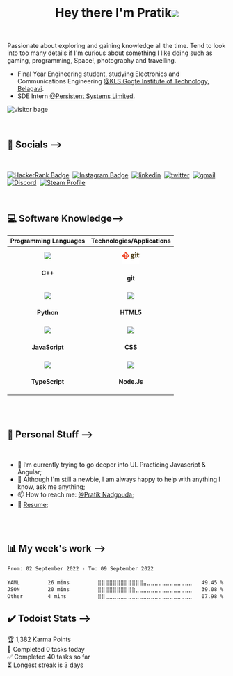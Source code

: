 <h1 align="center"> Hey there I'm Pratik<img src="https://media.giphy.com/media/hvRJCLFzcasrR4ia7z/giphy.gif" width="35px"> </h1>
<br />

Passionate about exploring and gaining knowledge all the time. Tend to look into too many details if I'm curious about something I like doing such as gaming, programming, Space!, photography and travelling.

- Final Year Engineering student, studying Electronics and Communications Engineering [@KLS Gogte Institute of Technology, Belagavi](https://git.edu/).
- SDE Intern [@Persistent Systems Limited](https://persistent.com).

![visitor bage](https://visitor-badge.glitch.me/badge?page_id=carbonautics.PratikNadgouda)

<br />

<h2><b> 🙋 Socials --> </b></h2>

<br/>


[![HackerRank Badge](https://img.shields.io/badge/hackerrank-000000.svg?&style=for-the-badge&logo=hackerrank)](https://www.hackerrank.com/carbonautics/)&nbsp;
[![Instagram Badge](https://img.shields.io/badge/Carbonautix-e4405f?style=for-the-badge&logo=Instagram&logoColor=white)](https://www.instagram.com/pratik_nadgouda/)&nbsp;
[![linkedin](https://img.shields.io/badge/linkedin-0A66C2?style=for-the-badge&logo=linkedin&logoColor=white)](https://www.linkedin.com/in/pratiknadgouda)&nbsp;
[![twitter](https://img.shields.io/badge/twitter-1DA1F2?style=for-the-badge&logo=twitter&logoColor=white)](https://twitter.com/Carbonautix)&nbsp;
[![gmail](https://img.shields.io/badge/Email-d14836?style=for-the-badge&logo=gmail&logoColor=white)](mailto:nadgoudapratik@gmail.com/)&nbsp;
[![Discord](https://img.shields.io/badge/Discord-5865F2?style=for-the-badge&logo=discord&logoColor=white)](https://discord.gg/x9PuXu5)&nbsp;
[![Steam Profile](https://img.shields.io/badge/Steam-2a475e?style=for-the-badge&logo=steam&logoColor=white)](https://steamcommunity.com/id/carbonautics/)&nbsp;

<br/>


<h2> <b> 💻 Software Knowledge--> </b></h2>


|Programming Languages | Technologies/Applications |
| :------------------: | :-----------------------: |
| <a><img height="40" src="https://raw.githubusercontent.com/yurijserrano/Github-Profile-Readme-Logos/master/programming%20languages/c%2B%2B.svg"></a> <h4>C++</h4> | <a><img height="40" src="https://raw.githubusercontent.com/github/explore/80688e429a7d4ef2fca1e82350fe8e3517d3494d/topics/git/git.png"></a><h4>git</h4> |
| <img height="40" src="https://raw.githubusercontent.com/yurijserrano/Github-Profile-Readme-Logos/master/programming%20languages/python.svg"><h4>Python</h4> | <img height="50" src="https://raw.githubusercontent.com/yurijserrano/Github-Profile-Readme-Logos/master/others/html.svg"><h4>HTML5</h4>  |
|  <img height="40" src="https://raw.githubusercontent.com/yurijserrano/Github-Profile-Readme-Logos/f994c418a134b58c4aec11152f6a4a33fa89da26/programming%20languages/javascript.svg"><h4>JavaScript</h4>|<img height="50" src="https://raw.githubusercontent.com/yurijserrano/Github-Profile-Readme-Logos/master/others/css.svg"><h4>CSS</h4>||
| <img height="40" src="https://raw.githubusercontent.com/yurijserrano/Github-Profile-Readme-Logos/master/programming%20languages/typescript.svg"> <h4>TypeScript</h4> | <img height="55" src="https://raw.githubusercontent.com/yurijserrano/Github-Profile-Readme-Logos/master/frameworks/nodejs.svg"> <h4>Node.Js</h4> |
<br />
<br />


<h2> <b> 📌 Personal Stuff --> </b></h2>

<br/>

- 🌱 I’m currently trying to go deeper into UI. Practicing Javascript & Angular;
- 💬 Although I'm still a newbie, I am always happy to help with anything I know, ask me anything;
- 📫 How to reach me: [@Pratik Nadgouda](https://twitter.com/Carbonautix);
- 📑 [Resume](https://drive.google.com/file/d/1acGD3B7PDNvI0FA7PyU9KFK6dTysjFSv/view?usp=sharing);

<br />
<br />


<h2> <b> 📊 My week's work --> </b></h2>

<!--START_SECTION:waka-->

```text
From: 02 September 2022 - To: 09 September 2022

YAML         26 mins         ⣿⣿⣿⣿⣿⣿⣿⣿⣿⣿⣿⣿⣤⣀⣀⣀⣀⣀⣀⣀⣀⣀⣀⣀⣀   49.45 %
JSON         20 mins         ⣿⣿⣿⣿⣿⣿⣿⣿⣿⣷⣀⣀⣀⣀⣀⣀⣀⣀⣀⣀⣀⣀⣀⣀⣀   39.08 %
Other        4 mins          ⣿⣿⣀⣀⣀⣀⣀⣀⣀⣀⣀⣀⣀⣀⣀⣀⣀⣀⣀⣀⣀⣀⣀⣀⣀   07.98 %
```

<!--END_SECTION:waka-->

<h2> <b> ✔️ Todoist Stats --></b></h2>

<!-- TODO-IST:START -->
🏆  1,382 Karma Points           
🌸  Completed 0 tasks today           
✅  Completed 40 tasks so far           
⏳  Longest streak is 3 days
<!-- TODO-IST:END -->
